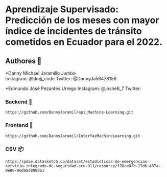 
# Aprendizaje Supervisado: Predicción de los meses con mayor índice de incidentes de tránsito cometidos en Ecuador para el 2022.

## Authores 🚀

*Danny Michael Jaramillo Jumbo     
Instagram: @dmjj_code
Twitter: @DannyJa56478156

*Edmundo José Pezantes Urrego
Instagram: @joshe6_7
Twitter:



### Backend 🔧


```
https://github.com/DannyJaramil/api_Machine-Learning.git
```

### Frontend 📖

```
https://github.com/DannyJaramil/InterfazMachineLearning.git
```

### CSV 📦 

```
https://pdae.datasketch.co/dataset/estadisticas-de-emergencias-servicio-integrado-de-seguridad-ecu-911/resource/f28ae8fb-17d6-437a-9e80-96da8d889861
```

